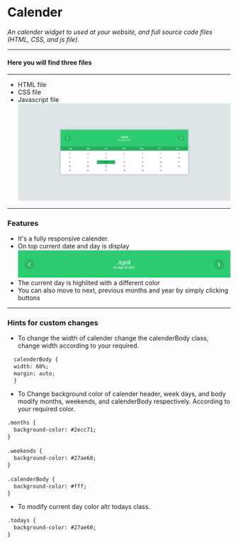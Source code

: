 # Calender

_An calender widget to used at your website, and full source code files (HTML, CSS, and js file)._

---

#### Here you will find three files
---

- HTML file
- CSS file
- Javascript file
  ![calender View](./calender.png)
---
### Features
- It's a fully responsive calender.
- On top current date and day is display
![calender View](./currentDate.jpg)
- The current day is highlited with a different color
- You can also move to next, previous months and year by simply clicking buttons
---
### Hints for custom changes
- To change the width of calender change the calenderBody class, change width according to your required.
```
  calenderBody {
  width: 60%;
  margin: auto; 
  }
```
- To Change background color of calender header, week days, and body modify months, weekends, and calenderBody respectively. According to your required color.
```
.months {
  background-color: #2ecc71;
}

.weekends {
  background-color: #27ae60;
}

.calenderBody {
  background-color: #fff;
}
```
- To modify current day color altr todays class.
```
.todays {
  background-color: #27ae60;
}

```


